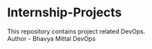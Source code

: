 # Internship-Projects
This repository contains project related DevOps.
<br>
Author - Bhavya Mittal
DevOps

